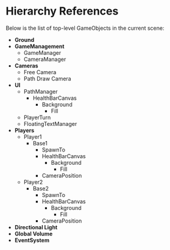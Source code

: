 # Hierarchy References
Below is the list of top-level GameObjects in the current scene:

- **Ground**
- **GameManagement**
  - GameManager
  - CameraManager
- **Cameras**
  - Free Camera
  - Path Draw Camera
- **UI**
  - PathManager
    - HealthBarCanvas
      - Background
        - Fill
  - PlayerTurn
  - FloatingTextManager
- **Players**
  - Player1
    - Base1
      - SpawnTo
      - HealthBarCanvas
        - Background
          - Fill
      - CameraPosition
  - Player2
    - Base2
      - SpawnTo
      - HealthBarCanvas
        - Background
          - Fill
      - CameraPosition
- **Directional Light**
- **Global Volume**
- **EventSystem**
